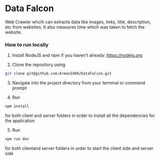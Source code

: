 # Data Falcon

Web Crawler whcih can extracts data  like images, links, title, description, etc from websites. It also measures time which was taken to fetch the website. 

### How to run locally

1. Install NodeJS and npm if you haven't already: https://nodejs.org

2. Clone the repository using
 ```bash 
 git clone git@github.com:Arman2409/DataFalcon.git
 ```

3. Navigate into the project directory from your terminal or command prompt

4. Run 
```javascript 
npm install
``` 
for both client and server folders in order to install all the dependencies for the application

5. Run 
```javascript 
npm run dev
``` 
 for both clientand server folders in order to start the client side and server side